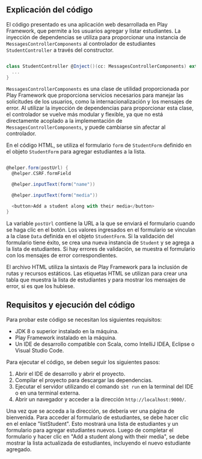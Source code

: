 ## Explicación del código

El código presentado es una aplicación web desarrollada en Play Framework, que permite a los usuarios agregar y listar estudiantes. La inyección de dependencias se utiliza para proporcionar una instancia de `MessagesControllerComponents` al controlador de estudiantes `StudentController` a través del constructor.

```scala

class StudentController @Inject()(cc: MessagesControllerComponents) extends MessagesAbstractController(cc) {
  ...
}
```



`MessagesControllerComponents` es una clase de utilidad proporcionada por Play Framework que proporciona servicios necesarios para manejar las solicitudes de los usuarios, como la internacionalización y los mensajes de error. Al utilizar la inyección de dependencias para proporcionar esta clase, el controlador se vuelve más modular y flexible, ya que no está directamente acoplado a la implementación de `MessagesControllerComponents`, y puede cambiarse sin afectar al controlador.

En el código HTML, se utiliza el formulario `form` de `StudentForm` definido en el objeto `StudentForm` para agregar estudiantes a la lista.

```scala

@helper.form(postUrl) {
  @helper.CSRF.formField

  @helper.inputText(form("name"))

  @helper.inputText(form("media"))

  <button>Add a student along with their media</button>
}
```



La variable `postUrl` contiene la URL a la que se enviará el formulario cuando se haga clic en el botón. Los valores ingresados en el formulario se vinculan a la clase `Data` definida en el objeto `StudentForm`. Si la validación del formulario tiene éxito, se crea una nueva instancia de `Student` y se agrega a la lista de estudiantes. Si hay errores de validación, se muestra el formulario con los mensajes de error correspondientes.

El archivo HTML utiliza la sintaxis de Play Framework para la inclusión de rutas y recursos estáticos. Las etiquetas HTML se utilizan para crear una tabla que muestra la lista de estudiantes y para mostrar los mensajes de error, si es que los hubiese.

## Requisitos y ejecución del código
Para probar este código se necesitan los siguientes requisitos:
- JDK 8 o superior instalado en la máquina.
- Play Framework instalado en la máquina.
- Un IDE de desarrollo compatible con Scala, como IntelliJ IDEA, Eclipse o Visual Studio Code.

Para ejecutar el código, se deben seguir los siguientes pasos:
1. Abrir el IDE de desarrollo y abrir el proyecto.
2. Compilar el proyecto para descargar las dependencias. 
3. Ejecutar el servidor utilizando el comando `sbt run` en la terminal del IDE o en una terminal externa. 
4. Abrir un navegador y acceder a la dirección `http://localhost:9000/`.

Una vez que se acceda a la dirección, se debería ver una página de bienvenida. Para acceder al formulario de estudiantes, se debe hacer clic en el enlace "listStudent". Esto mostrará una lista de estudiantes y un formulario para agregar estudiantes nuevos. Luego de completar el formulario y hacer clic en "Add a student along with their media", se debe mostrar la lista actualizada de estudiantes, incluyendo el nuevo estudiante agregado.
